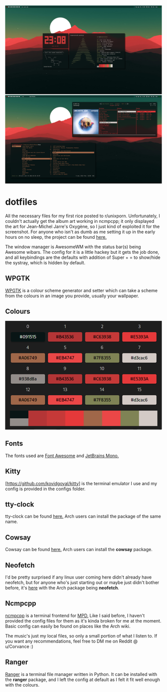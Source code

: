 ![Screenshot 1](https://raw.githubusercontent.com/Corvance/dotfiles/main/1617664105.png "Screenshot 1")
![Screenshot 1](https://raw.githubusercontent.com/Corvance/dotfiles/main/1617707099.png "Screenshot 2")


# dotfiles

All the necessary files for my first rice posted to r/unixporn.
Unfortunately, I couldn't actually get the album art working in ncmpcpp; it only displayed the art for Jean-Michel Jarre's Oxygène, so I just kind of exploited it for the screenshot. 
For anyone who isn't as dumb as me setting it up in the early hours on no sleep, the project can be found [here.](https://github.com/alnj/ncmpcpp-ueberzug)

The window manager is AwesomeWM with the status bar(s) being Awesome wibars. The config for it is a little hackey but it gets the job done, and all keybindings are the defaults with addition of Super + = to show/hide the systray, which is hidden by default.

## WPGTK

[WPGTK](https://github.com/deviantfero/wpgtk) is a colour scheme generator and setter which can take a scheme from the colours in an image you provide, usually your wallpaper.

## Colours

![Colours](https://raw.githubusercontent.com/Corvance/dotfiles/main/1617711124.png "The hex values for the colour scheme set in WPGTK.")

## Fonts

The fonts used are [Font Awesome](https://fontawesome.com/) and [JetBrains Mono.](https://www.jetbrains.com/lp/mono/)

## Kitty

[https://github.com/kovidgoyal/kitty] is the terminal emulator I use and my config is provided in the configs folder.

## tty-clock

tty-clock can be found [here.](https://github.com/xorg62/tty-clock) Arch users can install the package of the same name.

## Cowsay

Cowsay can be found [here.](https://github.com/tnalpgge/rank-amateur-cowsay) Arch users can install the **cowsay** package.

## Neofetch

I'd be pretty surprised if any linux user coming here didn't already have neofetch, but for anyone who's just starting out or maybe just didn't bother before, it's [here](https://github.com/dylanaraps/neofetch) with the Arch package being **neofetch**.

## Ncmpcpp

[ncmpcpp](https://github.com/ncmpcpp/ncmpcpp) is a terminal frontend for [MPD.](https://github.com/MusicPlayerDaemon/MPD) Like I said before, I haven't provided the config files for them as it's kinda broken for me at the moment. Basic config can easily be found on places like the Arch wiki.

The music's just my local files, so only a small portion of what I listen to. If you want any recommendations, feel free to DM me on Reddit @ u/Corvance :)

## Ranger

[Ranger](https://github.com/ranger/ranger) is a terminal file manager written in Python. It can be installed with the **ranger** package, and I left the config at default as I felt it fit well enough with the colours.
